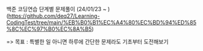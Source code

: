 백준 코딩연습 단계별 문제풀이 (24/01/23 ~ )(https://github.com/deq27/Learning-CodingTest/tree/main/%EB%B0%B1%EC%A4%80%EC%BD%94%ED%85%8C%EC%97%B0%EC%8A%B5)  

 => 목표 : 특별한 일 아니면 하루에 간단한 문제라도 기초부터 도전해보기
